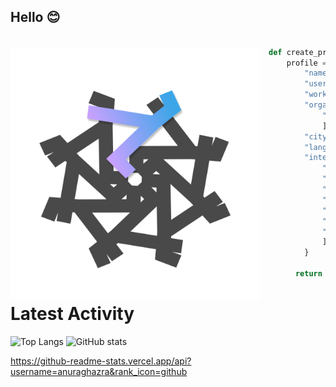 <!---
- 👋 Hi, I’m @kemalmao19
- 👀 I’m interested in ...
- 🌱 I’m currently learning ...
- 💞️ I’m looking to collaborate on ...
- 📫 How to reach me ...
kemalmao19/kemalmao19 is a ✨ special ✨ repository because its `README.md` (this file) appears on your GitHub profile.
You can click the Preview link to take a look at your changes. --->
## Hello 😊
<a href="elgharuty.com">   
<img 
  src="https://github.com/kemalmao19/kemalmao19/blob/main/rhymeflakes.png" 
  alt="elgharuty.com"
  style="margin-top:20px;margin-right:13px"
  align="left" 
  height="400px"
/>
</a>

```python

def create_profile():
    profile = {
        "name": "kemal 👀",
        "username": "kemalmao 👋",
        "workplace": "?",
        "organization": [
            "elgharuty.com"
            ],
        "city": "nomaden, 🇮🇩",
        "lang": ["id", "en", "ar"],
        "interests": [
            "λ programming",
            "Python",
            "ML",
            "Data Science",
            "piece of math",
            "🏃🏻 + 🨄",
            "Bio + soil informatics"
            ]
        }
        
      return profile

```

# Latest Activity
![Top Langs](https://github-readme-stats.vercel.app/api/top-langs/?username=kemalmao19&layout=compact)
![GitHub stats](https://github-readme-stats.vercel.app/api?username=anuraghazra&rank_icon=github&theme=nord)

https://github-readme-stats.vercel.app/api?username=anuraghazra&rank_icon=github





